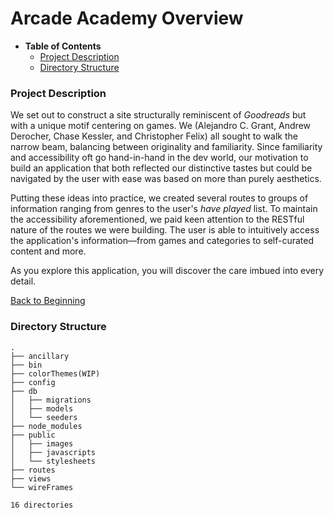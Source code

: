 # Arcade Academy Overview

+ **Table of Contents**
    + [Project Description](#project-description)
    + [Directory Structure](#directory-structure)

### Project Description
We set out to construct a site structurally reminiscent of *Goodreads* but with a unique motif centering on games. We (Alejandro C. Grant, Andrew Derocher, Chase Kessler, and Christopher Felix) all sought to walk the narrow beam, balancing between originality and familiarity. Since familiarity and accessibility oft go hand-in-hand in the dev world, our motivation to build an application that both reflected our distinctive tastes but could be navigated by the user with ease was based on more than purely aesthetics.

Putting these ideas into practice, we created several routes to groups of information ranging from genres to the user's *have played* list. To maintain the accessibility aforementioned, we paid keen attention to the RESTful nature of the routes we were building. The user is able to intuitively  access the application's information—from games and categories to self-curated content and more.

As you explore this application, you will discover the care imbued into every detail.

[Back to Beginning](#arcade-academy-overview)

### Directory Structure
```
.
├── ancillary
├── bin
├── colorThemes(WIP)
├── config
├── db
│   ├── migrations
│   ├── models
│   └── seeders
├── node_modules
├── public
│   ├── images
│   ├── javascripts
│   └── stylesheets
├── routes
├── views
└── wireFrames

16 directories
```
